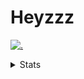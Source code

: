 # Heyzzz  

[![.](https://skillicons.dev/icons?i=js,java)](https://skillicons.dev)  

<details>
<summary>Stats</summary
<!--START_SECTION:waka-->

```txt
JavaScript   55 mins         ██████████████▓░░░░░░░░░░   59.00 %
TypeScript   20 mins         █████▒░░░░░░░░░░░░░░░░░░░   21.71 %
JSON         18 mins         ████▓░░░░░░░░░░░░░░░░░░░░   19.29 %
```

<!--END_SECTION:waka-->
</details>
